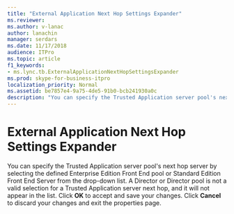 ```yaml
---
title: "External Application Next Hop Settings Expander"
ms.reviewer: 
ms.author: v-lanac
author: lanachin
manager: serdars
ms.date: 11/17/2018
audience: ITPro
ms.topic: article
f1_keywords:
- ms.lync.tb.ExternalApplicationNextHopSettingsExpander
ms.prod: skype-for-business-itpro
localization_priority: Normal
ms.assetid: be7857e4-9a75-4de5-91b0-bcb241930a0c
description: "You can specify the Trusted Application server pool's next hop server by selecting the defined Enterprise Edition Front End pool or Standard Edition Front End Server from the drop-down list. A Director or Director pool is not a valid selection for a Trusted Application server next hop, and it will not appear in the list. Click OK to accept and save your changes. Click Cancel to discard your changes and exit the properties page."
---
```


# External Application Next Hop Settings Expander
 
You can specify the Trusted Application server pool's next hop server by selecting the defined Enterprise Edition Front End pool or Standard Edition Front End Server from the drop-down list. A Director or Director pool is not a valid selection for a Trusted Application server next hop, and it will not appear in the list. Click **OK** to accept and save your changes. Click **Cancel** to discard your changes and exit the properties page.
  


